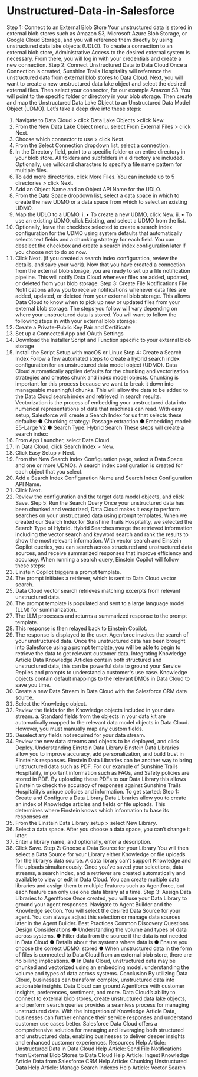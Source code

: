 # Unstructured-Data-in-Salesforce

Step 1: Connect to an External Blob Store
Your unstructured data is stored in external blob stores such as Amazon S3, Microsoft Azure
Blob Storage, or Google Cloud Storage, and you will reference them directly by using
unstructured data lake objects (UDLO). To create a connection to an external blob store,
Administrative Access to the desired external system is necessary. From there, you will log in
with your credentials and create a new connection.
Step 2: Connect Unstructured Data to Data Cloud
Once a Connection is created, Sunshine Trails Hospitality will reference the unstructured data
from external blob stores to Data Cloud. Next, you will want to create a new unstructured data
lake object and select the desired external files. Then select your connector, for our example
Amazon S3. You will point to the specific folder or directory in your blob storage. Then create
and map the Unstructured Data Lake Object to an Unstructured Data Model Object (UDMO).
Let’s take a deep dive into these steps:
1. Navigate to Data Cloud > click Data Lake Objects >click New.
2. From the New Data Lake Object menu, select From External Files > click Next.
3. Choose which connector to use > click Next.
4. From the Select Connection dropdown list, select a connection.
5. In the Directory field, point to a specific folder or an entire directory in your blob store. All
folders and subfolders in a directory are included. Optionally, use wildcard characters to
specify a file name pattern for multiple files.
6. To add more directories, click More Files. You can include up to 5 directories > click
Next.
7. Add an Object Name and an Object API Name for the UDLO.
8. From the Data Space dropdown list, select a data space in which to create the new
UDMO or a data space from which to select an existing UDMO.
9. Map the UDLO to a UDMO.
i. • To create a new UDMO, click New.
ii. • To use an existing UDMO, click Existing, and select a UDMO from the
list.
10. Optionally, leave the checkbox selected to create a search index configuration for the
UDMO using system defaults that automatically selects text fields and a chunking
strategy for each field. You can deselect the checkbox and create a search index
configuration later if you choose not to do so now.
11. Click Next. (if you created a search index configuration, review the details, and save
your work).
Now that you have created a connection from the external blob storage, you are ready
to set up a file notification pipeline. This will notify Data Cloud whenever files are
added, updated, or deleted from your blob storage.
Step 3: Create File Notifications
File Notifications allow you to receive notifications whenever data files are added, updated, or
deleted from your external blob storage. This allows Data Cloud to know when to pick up new or
updated files from your external blob storage. The steps you follow will vary depending on
where your unstructured data is stored. You will want to follow the following steps in with your
external blob storage:
1. Create a Private-Public Key Pair and Certificate
2. Set up a Connected App and OAuth Settings
3. Download the Installer Script and Function specific to your external blob storage
4. Install the Script Setup with macOS or Linux
Step 4: Create a Search Index
Follow a few automated steps to create a hybrid search index configuration for an unstructured
data model object (UDMO). Data Cloud automatically applies defaults for the chunking and
vectorization strategies and creates chunk and index model objects. Chunking is important for
this process because we want to break it down into manageable meaningful chunks. This will allow
the data to be added to the Data Cloud search index and retrieved in search results.
Vectorization is the process of embedding your unstructured data into numerical representations
of data that machines can read. With easy setup, Salesforce will create a Search Index for us
that selects these defaults:
● Chunking strategy: Passage extraction
● Embedding model: E5-Large V2
● Search Type: Hybrid Search
These steps will create a search index:
1. From App Launcher, select Data Cloud.
2. In Data Cloud, click Search Index > New.
3. Click Easy Setup > Next.
4. From the New Search Index Configuration page, select a Data Space and one or more
UDMOs. A search index configuration is created for each object that you select.
5. Add a Search Index Configuration Name and Search Index Configuration API Name.
6. Click Next.
7. Review the configuration and the target data model objects, and click Save.
Step 5: Run the Search Query
Once your unstructured data has been chunked and vectorized, Data Cloud makes it easy to
perform searches on your unstructured data using prompt templates. When we created our
Search Index for Sunshine Trails Hospitality, we selected the Search Type of Hybrid. Hybrid
Searches merge the retrieved information including the vector search and keyword search and
rank the results to show the most relevant information.
With vector search and Einstein Copilot queries, you can search across structured and
unstructured data sources, and receive summarized responses that improve efficiency and
accuracy.
When running a search query, Einstein Copilot will follow these steps:
1. Einstein Copilot triggers a prompt template.
2. The prompt initiates a retriever, which is sent to Data Cloud vector search.
3. Data Cloud vector search retrieves matching excerpts from relevant unstructured data.
4. The prompt template is populated and sent to a large language model (LLM) for
summarization.
5. The LLM processes and returns a summarized response to the prompt template.
6. This response is then relayed back to Einstein Copilot.
7. The response is displayed to the user.
Agenforce invokes the search of your unstructured data. Once the unstructured data has been
brought into Salesforce using a prompt template, you will be able to begin to retrieve the data to
get relevant customer data.
Integrating Knowledge Article Data
Knowledge Articles contain both structured and unstructured data, this can be powerful data to
ground your Service Replies and prompts to understand a customer's use case. Knowledge
objects contain default mappings to the relevant DMOs in Data Cloud to save you time.
1. Create a new Data Stream in Data Cloud with the Salesforce CRM data source.
2. Select the Knowledge object.
3. Review the fields for the Knowledge objects included in your data stream.
a. Standard fields from the objects in your data kit are automatically mapped to the
relevant data model objects in Data Cloud. However, you must manually map any
custom fields.
4. Deselect any fields not required for your data stream.
5. Review the new data streams and objects to be deployed, and click Deploy.
Understanding Einstein Data Library
Einstein Data Libraries allow you to improve accuracy, add personalization, and build trust in
Einstein’s responses. Einstein Data Libraries can be another way to bring unstructured data
such as PDF. For our example of Sunshine Trails Hospitality, important information such as
FAQs, and Safety policies are stored in PDF. By uploading these PDFs to our Data Library this
allows Einstein to check the accuracy of responses against Sunshine Trails Hospitality’s unique
policies and information. To get started:
Step 1: Create and Configure a Data Library
Data Libraries allow you to create an index of Knowledge articles and fields or file uploads. This
determines where Einstein knows which information to base its responses on.
1. From the Einstein Data Library setup > select New Library.
2. Select a data space. After you choose a data space, you can’t change it later.
3. Enter a library name, and optionally, enter a description.
4. Click Save.
Step 2: Choose a Data Source for your Library
You will then select a Data Source for your Library either Knowledge or file uploads for the
library’s data source. A data library can’t support Knowledge and file uploads simultaneously.
Once you’ve saved your selections, data streams, a search index, and a retriever are created
automatically and available to view or edit in Data Cloud.
You can create multiple data libraries and assign them to multiple features such as
Agentforce, but each feature can only use one data library at a time.
Step 3: Assign Data Libraries to Agentforce
Once created, you will use your Data Library to ground your agent responses. Navigate to
Agent Builder and the Knowledge section. You will select the desired Data Source for your
agent. You can always adjust this selection or manage data sources later in the Agent Builder.
Best Practices
Common Discovery Questions Design Considerations
● Understanding the volume and types of
data across systems.
● Filter data from the source if the data is
not needed in Data Cloud
● Details about the systems where data is ● Ensure you choose the correct UDMO.
stored
● When unstructured data in the form of
files is connected to Data Cloud from an
external blob store, there are no billing
implications.
● In Data Cloud, unstructured data may
be chunked and vectorized using an
embedding model. understanding the
volume and types of data across
systems.
Conclusion
By utilizing Data Cloud, businesses can transform complex, unstructured data into actionable
insights. Data Cloud can ground Agentforce with customer insights, preferences, sentiment, and
more. Data Cloud’s ability to connect to external blob stores, create unstructured data lake
objects, and perform search queries provides a seamless process for managing unstructured
data. With the integration of Knowledge Article Data, businesses can further enhance their
service responses and understand customer use cases better. Salesforce Data Cloud offers a
comprehensive solution for managing and leveraging both structured and unstructured data,
enabling businesses to deliver deeper insights and enhanced customer experiences.
Resources
Help Article: Unstructured Data in Data Cloud
Help Article: Send File Notifications from External Blob Stores to Data Cloud
Help Article: Ingest Knowledge Article Data from Salesforce CRM
Help Article: Chunking Unstructured Data
Help Article: Manage Search Indexes
Help Article: Vector Search
